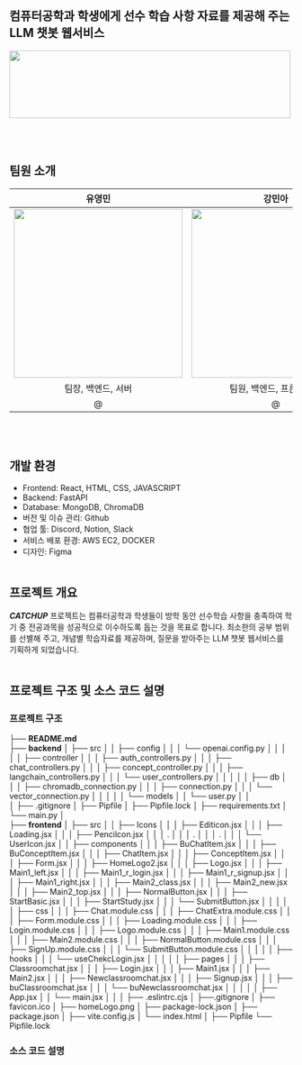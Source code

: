 ## 컴퓨터공학과 학생에게 선수 학습 사항 자료를 제공해 주는 LLM 챗봇 웹서비스
<img src=https://github.com/Mengzzii/CATCHUP/assets/151775207/670f56a1-066c-4d40-b9ad-a71dd5573427 width=500 height=120/>

<br><br>
## 팀원 소개
|유영민|강민아|임은지|
|:---:|:---:|:---:|
|<img src=https://github.com/Mengzzii/CATCHUP/assets/151775207/13a3823a-f116-4928-9532-e242993cfbc5 width=300 height=300/>|<img src=https://github.com/Mengzzii/CATCHUP/assets/151775207/9f13db75-7d6e-46ea-b9bd-33074a17c295 width=300 height=300/>|<img src=https://github.com/Mengzzii/CATCHUP/assets/151775207/da8bf217-beec-4435-964a-aa8ceaf45d65 width=300 height=300/>|
|팀장, 백엔드, 서버|팀원, 백엔드, 프론트엔드|팀원, 백엔드, RAG|
|@|@|@|

<br><br>
## 개발 환경
- Frontend: React, HTML, CSS, JAVASCRIPT
- Backend: FastAPI
- Database: MongoDB, ChromaDB
- 버전 및 이슈 관리: Github
- 협업 툴: Discord, Notion, Slack
- 서비스 배포 환경: AWS EC2, DOCKER
- 디자인: Figma
<br><br>

## 프로젝트 개요
***CATCHUP*** 프로젝트는 컴퓨터공학과 학생들이 방학 동안 선수학습 사항을 충족하여 학기 중 전공과목을 성공적으로 이수하도록 돕는 것을 목표로 합니다. 최소한의 공부 범위를 선별해 주고, 개념별 학습자료를 제공하며, 질문을 받아주는 LLM 챗봇 웹서비스를 기획하게 되었습니다.
<br><br>

## 프로젝트 구조 및 소스 코드 설명
### 프로젝트 구조
├── **README.md**<br>
├── **backend**
│      ├── src
│      │     ├── config
│      │     │     └── openai.config.py
│      │     │
│      │     ├── controller
│      │     │        ├── auth_controllers.py
│      │     │        ├── chat_controllers.py
│      │     │        ├── concept_controller.py
│      │     │        ├── langchain_controllers.py
│      │     │        └── user_controllers.py
│      │     │
│      │     ├── db
│      │     │    ├── chromadb_connection.py
│      │     │    ├── connection.py
│      │     │    └── vector_connection.py
│      │     │
│      │     └── models
│      │           └── user.py
│      │            
│      ├── .gitignore
│      ├── Pipfile
│      ├── Pipfile.lock
│      ├── requirements.txt
│      └── main.py
│            
├── **frontend**
│       ├── src
│       │        ├── Icons
│       │        │      ├── Editicon.jsx
│       │        │      ├── Loading.jsx
│       │        │      ├── Pencilcon.jsx
│       │        │      .
│       │        │      .
│       │        │      .
│       │        │      └── UserIcon.jsx
│       │        ├── components
│       │        │        ├── BuChatItem.jsx
│       │        │        ├── BuConceptItem.jsx
│       │        │        ├── ChatItem.jsx
│       │        │        ├── ConceptItem.jsx
│       │        │        ├── Form.jsx
│       │        │        ├── HomeLogo2.jsx
│       │        │        ├── Logo.jsx
│       │        │        ├── Main1_left.jsx
│       │        │        ├── Main1_r_login.jsx
│       │        │        ├── Main1_r_signup.jsx
│       │        │        ├── Main1_right.jsx
│       │        │        ├── Main2_class.jsx
│       │        │        ├── Main2_new.jsx
│       │        │        ├── Main2_top.jsx
│       │        │        ├── NormalButton.jsx
│       │        │        ├── StartBasic.jsx
│       │        │        ├── StartStudy.jsx
│       │        │        └── SubmitButton.jsx
│       │        │
│       │        ├── css
│       │        │    ├── Chat.module.css
│       │        │    ├── ChatExtra.module.css
│       │        │    ├── Form.module.css
│       │        │    ├── Loading.module.css
│       │        │    ├── Login.module.css
│       │        │    ├── Logo.module.css
│       │        │    ├── Main1.module.css
│       │        │    ├── Main2.module.css
│       │        │    ├── NormalButton.module.css
│       │        │    ├── SignUp.module.css
│       │        │    └── SubmitButton.module.css
│       │        │
│       │        ├── hooks
│       │        │     └── useChekcLogin.jsx
│       │        │
│       │        ├── pages
│       │        │      ├── Classroomchat.jsx
│       │        │      ├── Login.jsx
│       │        │      ├── Main1.jsx
│       │        │      ├── Main2.jsx
│       │        │      ├── Newclassroomchat.jsx
│       │        │      ├── Signup.jsx
│       │        │      ├── buClassroomchat.jsx
│       │        │      └── buNewclassroomchat.jsx
│       │        │
│       │        ├── App.jsx
│       │        └── main.jsx
│       │
│       ├── .eslintrc.cjs
│       ├──.gitignore
│       ├── favicon.ico
│       ├── homeLogo.png
│       ├── package-lock.json
│       ├── package.json
│       ├── vite.config.js
│       └── index.html
│
├── Pipfile
└── Pipfile.lock

### 소스 코드 설명

